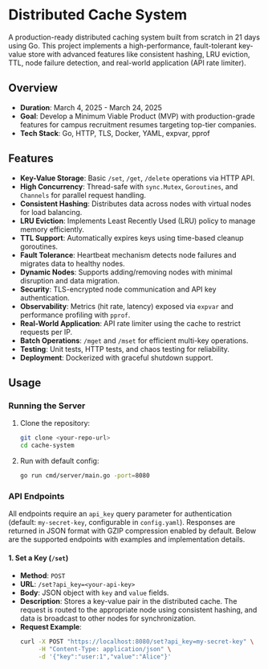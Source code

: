 # Distributed Cache System

A production-ready distributed caching system built from scratch in 21 days using Go. This project implements a high-performance, fault-tolerant key-value store with advanced features like consistent hashing, LRU eviction, TTL, node failure detection, and real-world application (API rate limiter).

## Overview
- **Duration**: March 4, 2025 - March 24, 2025
- **Goal**: Develop a Minimum Viable Product (MVP) with production-grade features for campus recruitment resumes targeting top-tier companies.
- **Tech Stack**: Go, HTTP, TLS, Docker, YAML, expvar, pprof

## Features
- **Key-Value Storage**: Basic `/set`, `/get`, `/delete` operations via HTTP API.
- **High Concurrency**: Thread-safe with `sync.Mutex`, `Goroutines`, and `Channels` for parallel request handling.
- **Consistent Hashing**: Distributes data across nodes with virtual nodes for load balancing.
- **LRU Eviction**: Implements Least Recently Used (LRU) policy to manage memory efficiently.
- **TTL Support**: Automatically expires keys using time-based cleanup goroutines.
- **Fault Tolerance**: Heartbeat mechanism detects node failures and migrates data to healthy nodes.
- **Dynamic Nodes**: Supports adding/removing nodes with minimal disruption and data migration.
- **Security**: TLS-encrypted node communication and API key authentication.
- **Observability**: Metrics (hit rate, latency) exposed via `expvar` and performance profiling with `pprof`.
- **Real-World Application**: API rate limiter using the cache to restrict requests per IP.
- **Batch Operations**: `/mget` and `/mset` for efficient multi-key operations.
- **Testing**: Unit tests, HTTP tests, and chaos testing for reliability.
- **Deployment**: Dockerized with graceful shutdown support.

## Usage

### Running the Server
1. Clone the repository:
   ```bash
   git clone <your-repo-url>
   cd cache-system
2. Run with default config:
   ```bash
   go run cmd/server/main.go -port=8080

### API Endpoints

All endpoints require an `api_key` query parameter for authentication (default: `my-secret-key`, configurable in `config.yaml`). Responses are returned in JSON format with GZIP compression enabled by default. Below are the supported endpoints with examples and implementation details.

#### 1. Set a Key (`/set`)
- **Method**: `POST`
- **URL**: `/set?api_key=<your-api-key>`
- **Body**: JSON object with `key` and `value` fields.
- **Description**: Stores a key-value pair in the distributed cache. The request is routed to the appropriate node using consistent hashing, and data is broadcast to other nodes for synchronization.
- **Request Example**:
  ```bash
  curl -X POST "https://localhost:8080/set?api_key=my-secret-key" \
       -H "Content-Type: application/json" \
       -d '{"key":"user:1","value":"Alice"}'

